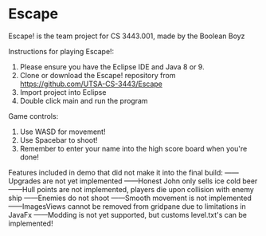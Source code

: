 # Escape
Escape! is the team project for CS 3443.001, made by the Boolean Boyz

Instructions for playing Escape!: 
1. Please ensure you have the Eclipse IDE and Java 8 or 9.
2. Clone or download the Escape! repository from https://github.com/UTSA-CS-3443/Escape
3. Import project into Eclipse
4. Double click main and run the program

Game controls:
1. Use WASD for movement!
2. Use Spacebar to shoot!
3. Remember to enter your name into the high score board when you're done!

Features included in demo that did not make it into the final build:
——Upgrades are not yet implemented
——Honest John only sells ice cold beer
——Hull points are not implemented, players die upon collision with enemy ship
——Enemies do not shoot
——Smooth movement is not implemented
——ImagesViews cannot be removed from gridpane due to limitations in JavaFx
——Modding is not yet supported, but customs level.txt's can be implemented! 

